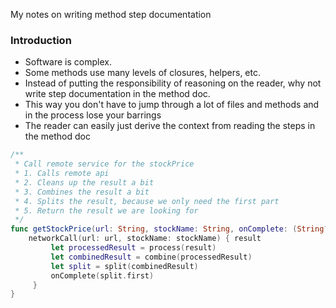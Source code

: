 My notes on writing method step documentation<!--more-->

### Introduction
- Software is complex.
- Some methods use many levels of closures, helpers, etc.
- Instead of putting the responsibility of reasoning on the reader, why not write step documentation in the method doc.
- This way you don't have to jump through a lot of files and methods and in the process lose your barrings
- The reader can easily just derive the context from reading the steps in the method doc

```swift
/**
 * Call remote service for the stockPrice
 * 1. Calls remote api
 * 2. Cleans up the result a bit
 * 3. Combines the result a bit
 * 4. Splits the result, because we only need the first part
 * 5. Return the result we are looking for
 */
func getStockPrice(url: String, stockName: String, onComplete: (String?) -> Void) {
    networkCall(url: url, stockName: stockName) { result
		 let processedResult = process(result)
		 let combinedResult = combine(processedResult)
		 let split = split(combinedResult)
		 onComplete(split.first)
	 }
}
```
